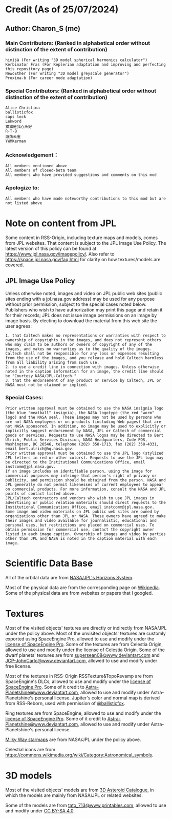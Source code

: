 # Credit (As of 25/07/2024)

## Author: **Charon_S (me)**

### Main Contributors: (Ranked in alphabetical order without distinction of the extent of contribution)
	himīśā (For writing "3D model spherical harmonics calculator")
 	Kerbinator Fras (For Keplerian adaptation and improving and perfecting this repository page)
	NewoEther (For writing "3D model greyscale generator")
	Proxima-b (For career mode adaptation)

### Special Contributors: (Ranked in alphabetical order without distinction of the extent of contribution)
	Alice Christina
	ballisticfox
	caps lock
	Lekword
	猫猫是我心头好
	R-T-B
	游荡云雀
	YWMKerman

### Acknowledgement：
	All members mentioned above
	All members of closed-beta team
	All members who have provided suggestions and comments on this mod

### Apologize to:
	All members who have made noteworthy contributions to this mod but are not listed above

# Note on content from JPL

Some content in RSS-Origin, including texture maps and models, comes from JPL websites. That content is subject to the JPL Image Use Policy. The latest version of this policy can be found at https://www.jpl.nasa.gov/imagepolicy/. Also refer to https://space.jpl.nasa.gov/faq.html for clarity on how textures/models are covered.

## JPL Image Use Policy

Unless otherwise noted, images and video on JPL public web sites (public sites ending with a jpl.nasa.gov address) may be used for any purpose without prior permission, subject to the special cases noted below. Publishers who wish to have authorization may print this page and retain it for their records; JPL does not issue image permissions on an image by image basis. By electing to download the material from this web site the user agrees:

	1. that Caltech makes no representations or warranties with respect to ownership of copyrights in the images, and does not represent others who may claim to be authors or owners of copyright of any of the images, and makes no warranties as to the quality of the images. Caltech shall not be responsible for any loss or expenses resulting from the use of the images, and you release and hold Caltech harmless from all liability arising from such use.
	2. to use a credit line in connection with images. Unless otherwise noted in the caption information for an image, the credit line should be "Courtesy NASA/JPL-Caltech."
	3. that the endorsement of any product or service by Caltech, JPL or NASA must not be claimed or implied.

### Special Cases:

	Prior written approval must be obtained to use the NASA insignia logo (the blue "meatball" insignia), the NASA logotype (the red "worm" logo) and the NASA seal. These images may not be used by persons who are not NASA employees or on products (including Web pages) that are not NASA sponsored. In addition, no image may be used to explicitly or implicitly suggest endorsement by NASA, JPL or Caltech of commercial goods or services. Requests to use NASA logos may be directed to Bert Ulrich, Public Services Division, NASA Headquarters, Code POS, Washington, DC 20546, telephone (202) 358-1713, fax (202) 358-4331, email bert.ulrich@hq.nasa.gov.
	Prior written approval must be obtained to use the JPL logo (stylized JPL letters in red or other colors). Requests to use the JPL logo may be directed to the Institutional Communications Office, email instcomm@jpl.nasa.gov.
	If an image includes an identifiable person, using the image for commercial purposes may infringe that person's right of privacy or publicity, and permission should be obtained from the person. NASA and JPL generally do not permit likenesses of current employees to appear on commercial products. For more information, consult the NASA and JPL points of contact listed above.
	JPL/Caltech contractors and vendors who wish to use JPL images in advertising or public relation materials should direct requests to the Institutional Communications Office, email instcomm@jpl.nasa.gov.
	Some image and video materials on JPL public web sites are owned by organizations other than JPL or NASA. These owners have agreed to make their images and video available for journalistic, educational and personal uses, but restrictions are placed on commercial uses. To obtain permission for commercial use, contact the copyright owner listed in each image caption. Ownership of images and video by parties other than JPL and NASA is noted in the caption material with each image.

# Scientific Data Base

All of the orbital data are from [NASA/JPL's Horizons System](https://ssd.jpl.nasa.gov/horizons/app.html#/).

Most of the physical data are from the corresponding page on [Wikipedia](https://en.wikipedia.org/wiki/Main_Page). Some of the physical data are from websites or papers that I googled.

# Textures

Most of the visited objects' textures are directly or indirectly from NASA/JPL under the policy above. Most of the unvisited objects' textures are customly exported using SpaceEngine Pro, allowed to use and modify under the [license of SpaceEngine Pro](https://github.com/CharonSSS/RSS-Origin/blob/main/assets/SpaceEngine%20PRO%20License.txt). Some of the textures are from Celestia Origin, allowed to use and modify under the license of Celestia Origin. Some of the dwarf planets' textures are from [supersean08@www.deviantart.com](https://www.deviantart.com/supersean08) and [JCP-JohnCarlo@www.deviantart.com](https://www.deviantart.com/jcp-johncarlo), allowed to use and modify under free license.

Most of the textures in RSS-Origin RSSTexture&TopoRevamp are from SpaceEngine's DLCs, allowed to use and modify under the [license of SpaceEngine Pro](https://github.com/CharonSSS/RSS-Origin/blob/main/assets/SpaceEngine%20PRO%20License.txt). Some of it credit to [Astra-Planetshine@www.deviantart.com](https://www.deviantart.com/astra-planetshine), allowed to use and modify under Astra-Planetshine's personal license. Jupiter's color and normal map is derived from RSS-Reborn, used with permission of [@ballisticfox](https://github.com/ballisticfox).

Ring textures are from SpaceEngine, allowed to use and modify under the [license of SpaceEngine Pro](https://github.com/CharonSSS/RSS-Origin/blob/main/assets/SpaceEngine%20PRO%20License.txt). Some of it credit to [Astra-Planetshine@www.deviantart.com](https://www.deviantart.com/astra-planetshine), allowed to use and modify under Astra-Planetshine's personal license.

[Milky Way starmaps](https://svs.gsfc.nasa.gov/4851) are from NASA/JPL under the policy above.

Celestial icons are from https://commons.wikimedia.org/wiki/Category:Astronomical_symbols.

# 3D models

Most of the visited objects' models are from [3D Asteroid Catalogue](https://3d-asteroids.space/), in which the models are mainly from NASA/JPL or related websites.

Some of the models are from [tato_713@www.printables.com](https://www.printables.com/@tato), allowed to use and modify under [CC BY-SA 4.0](https://creativecommons.org/licenses/by-sa/4.0).

